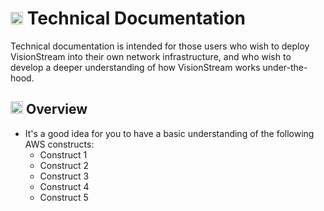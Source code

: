 # <img src="https://raw.githubusercontent.com/FortAwesome/Font-Awesome/6.x/svgs/solid/screwdriver-wrench.svg" width="20" height="20"> Technical Documentation

Technical documentation is intended for those users who wish to deploy VisionStream into their own network infrastructure, and who wish to develop a deeper understanding of how VisionStream works under-the-hood.

## <img src="https://raw.githubusercontent.com/FortAwesome/Font-Awesome/6.x/svgs/solid/magnifying-glass-chart.svg" width="20" height="20"> Overview

* It's a good idea for you to have a basic understanding of the following AWS constructs:
  - Construct 1
  - Construct 2
  - Construct 3
  - Construct 4
  - Construct 5

